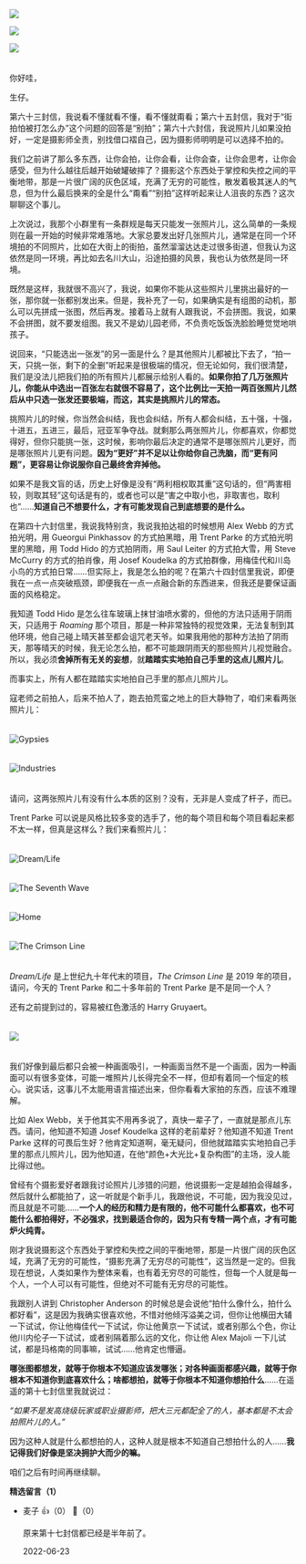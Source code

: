 [![](https://static001.geekbang.org/resource/image/cf/72/cf680402fdd4dae8a9b45b8b1d323772.jpg?wh=750x360)](https://time.geekbang.org/column/article/521150)

[![](https://static001.geekbang.org/resource/image/71/81/714376ab8fbcfa704yy007e77e43c581.jpg?wh=750x360)](https://time.geekbang.org/column/article/522508)

[![](https://static001.geekbang.org/resource/image/10/1b/10c264bcb56b00bae85c24b9ee2ae11b.jpg?wh=750x360)](https://time.geekbang.org/column/article/522664)

　  
你好哇，

生仔。

第六十三封信，我说看不懂就看不懂，看不懂就甭看；第六十五封信，我对于“街拍怕被打怎么办”这个问题的回答是“别拍”；第六十六封信，我说照片儿如果没拍好，一定是摄影师全责，别找借口褶自己，因为摄影师明明是可以选择不拍的。

我们之前讲了那么多东西，让你会拍，让你会看，让你会查，让你会思考，让你会感受，但为什么越往后越开始破罐破摔了？摄影这个东西处于掌控和失控之间的平衡地带，那是一片很广阔的灰色区域，充满了无穷的可能性，散发着极其迷人的气息，但为什么最后换来的全是什么“甭看”“别拍”这样听起来让人沮丧的东西？这次聊聊这个事儿。

上次说过，我那个小群里有一条群规是每天只能发一张照片儿，这么简单的一条规则在最一开始的时候非常难落地。大家总要发出好几张照片儿，通常是在同一个环境拍的不同照片，比如在大街上的街拍，虽然溜溜达达走过很多街道，但我认为这依然是同一环境，再比如去名川大山，沿途拍摄的风景，我也认为依然是同一环境。

既然是这样，我就很不高兴了，我说，如果你不能从这些照片儿里挑出最好的一张，那你就一张都别发出来。但是，我补充了一句，如果确实是有组图的动机，那么可以先拼成一张图，然后再发。接着马上就有人跟我说，不会拼图。我说，如果不会拼图，就不要发组图。我又不是幼儿园老师，不负责吃饭饭洗脸脸睡觉觉地哄孩子。

说回来，“只能选出一张发”的另一面是什么？是其他照片儿都被比下去了，“拍一天，只挑一张，剩下的全删”听起来是很极端的情况，但无论如何，我们很清楚，我们是没法儿把我们拍的所有照片儿都展示给别人看的。**如果你拍了几万张照片儿，你能从中选出一百张左右就很不容易了，这个比例比一天拍一两百张照片儿然后从中只选一张发还要极端，而这，其实是挑照片儿的常态。**

挑照片儿的时候，你当然会纠结，我也会纠结，所有人都会纠结，五十强，十强，十进五，五进三，最后，冠亚军争夺战。就剩那么两张照片儿，你都喜欢，你都觉得好，但你只能挑一张，这时候，影响你最后决定的通常不是哪张照片儿更好，而是哪张照片儿更有问题。**因为“更好”并不足以让你给你自己洗脑，而“更有问题”，更容易让你说服你自己最终舍弃掉他。**

如果不是我文盲的话，历史上好像是没有“两利相权取其重”这句话的，但“两害相较，则取其轻”这句话是有的，或者也可以是“害之中取小也，非取害也，取利也”……**知道自己不想要什么，才有可能发现自己到底想要的是什么。**

在第四十六封信里，我说我特别贪，我说我拍达祖的时候想用 Alex Webb 的方式拍光明，用 Gueorgui Pinkhassov 的方式拍黑暗，用 Trent Parke 的方式拍光明里的黑暗，用 Todd Hido 的方式拍阴雨，用 Saul Leiter 的方式拍大雪，用 Steve McCurry 的方式的拍肖像，用 Josef Koudelka 的方式拍群像，用梅佳代和川岛小鸟的方式拍日常……但实际上，我是怎么拍的呢？在第六十四封信里我说，即便我在一点一点突破瓶颈，即便我在一点一点融合新的东西进来，但我还是要保证画面的风格稳定。

我知道 Todd Hido 是怎么往车玻璃上抹甘油喷水雾的，但他的方法只适用于阴雨天，只适用于 *Roaming* 那个项目，那是一种非常独特的视觉效果，无法复制到其他环境，他自己碰上晴天甚至都会诅咒老天爷。如果我用他的那种方法拍了阴雨天，那等晴天的时候，我无论怎么拍，都不可能跟阴雨天的那些照片儿视觉融合。所以，我必须**舍掉所有无关的妄想**，就**踏踏实实地拍自己手里的这点儿照片儿**。

而事实上，所有人都在踏踏实实地拍自己手里的那点儿照片儿。

寇老师之前拍人，后来不拍人了，跑去拍荒蛮之地上的巨大静物了，咱们来看两张照片儿：  
　

![](https://static001.geekbang.org/resource/image/74/d9/74ff88222999d3d01b98cec3f1540dd9.jpeg?wh=944x613 "Gypsies")

　  
![](https://static001.geekbang.org/resource/image/da/f3/dac82330e6c9363339904b916c11fcf3.jpeg?wh=1280x420 "Industries")

　  
请问，这两张照片儿有没有什么本质的区别？没有，无非是人变成了杆子，而已。

Trent Parke 可以说是风格比较多变的选手了，他的每个项目和每个项目看起来都不太一样，但真是这样么？我们来看照片儿：  
　

![](https://static001.geekbang.org/resource/image/ab/71/abfef9a702a62e56d7939f06ff88d571.jpeg?wh=1027x704 "Dream/Life")

　  
![](https://static001.geekbang.org/resource/image/c5/6b/c5bdb024yy9d023940c4ae934677816b.jpeg?wh=1280x866 "The Seventh Wave")

　  
![](https://static001.geekbang.org/resource/image/82/d5/82e966183a966caa1171e1168e7a10d5.jpeg?wh=1280x960 "Home")

　  
![](https://static001.geekbang.org/resource/image/a8/9a/a85c9d7571570e6400dcc9507fdd0e9a.jpeg?wh=1280x852 "The Crimson Line")

　  
*Dream/Life* 是上世纪九十年代末的项目，*The Crimson Line* 是 2019 年的项目，请问，今天的 Trent Parke 和二十多年前的 Trent Parke 是不是同一个人？

还有之前提到过的，容易被红色激活的 Harry Gruyaert。  
　

![](https://static001.geekbang.org/resource/image/21/99/217f23d31917f2bd52d3675269864899.jpg?wh=2789x3125)

　  
我们好像到最后都只会被一种画面吸引，一种画面当然不是一个画面，因为一种画面可以有很多变体，可能一堆照片儿长得完全不一样，但却有着同一个恒定的核心。说实话，这事儿不太能用语言描述出来，但你看看大家拍的东西，应该不难理解。

比如 Alex Webb，关于他其实不用再多说了，真快一辈子了，一直就是那点儿东西。请问，他知道不知道 Josef Koudelka 这样的老前辈好？他知道不知道 Trent Parke 这样的可畏后生好？他肯定知道啊，毫无疑问，但他就踏踏实实地拍自己手里的那点儿照片儿，因为他知道，在他“颜色+大光比+复杂构图”的主场，没人能比得过他。

曾经有个摄影爱好者跟我讨论照片儿涉猎的问题，他说摄影一定是越拍会得越多，然后就什么都能拍了，这一听就是个新手儿，我跟他说，不可能，因为我没见过，而且就是不可能……**一个人的经历和精力是有限的，他不可能什么都喜欢，也不可能什么都拍得好，不必强求，找到最适合你的，因为只有专精一两个点，才有可能炉火纯青。**

刚才我说摄影这个东西处于掌控和失控之间的平衡地带，那是一片很广阔的灰色区域，充满了无穷的可能性，“摄影充满了无穷尽的可能性”，这当然是一定的。但我现在想说，人类如果作为整体来看，也有着无穷尽的可能性，但每一个人就是每一个人，一个人可以有可能性，但绝对不可能有无穷尽的可能性。

我跟别人讲到 Christopher Anderson 的时候总是会说他“拍什么像什么，拍什么都好看”，这是因为我确实很喜欢他，不惜对他倾泻溢美之词，但你让他横田大辅一下试试，你让他梅佳代一下试试，你让他黄京一下试试，或者别那么个色，你让他川内伦子一下试试，或者别隔着那么远的文化，你让他 Alex Majoli 一下儿试试，都是玛格南的同事嘛，试试……他肯定也懵逼。

**哪张图都想发，就等于你根本不知道应该发哪张；对各种画面都感兴趣，就等于你根本不知道你到底喜欢什么；啥都想拍，就等于你根本不知道你想拍什么**……在遥遥的第十七封信里我就说过：

*“如果不是发高烧级玩家或职业摄影师，把大三元都配全了的人，基本都是不太会拍照片儿的人。”*

因为这种人就是什么都想拍的人，这种人就是根本不知道自己想拍什么的人……**我记得我们好像是坚决拥护大而少的嘛。**

咱们之后有时间再继续聊。
<div><strong>精选留言（1）</strong></div><ul>
<li><span>麦子</span> 👍（0） 💬（0）<p>原来第十七封信都已经是半年前了。</p>2022-06-23</li><br/>
</ul>